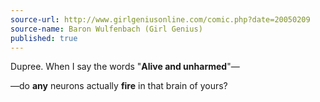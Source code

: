 ```yaml
---
source-url: http://www.girlgeniusonline.com/comic.php?date=20050209
source-name: Baron Wulfenbach (Girl Genius)
published: true
---
```


<p>Dupree. When I say the words "<strong>Alive and unharmed</strong>"—</p>

<p>—do <strong>any</strong> neurons actually <strong>fire</strong> in that brain of yours?</p>



